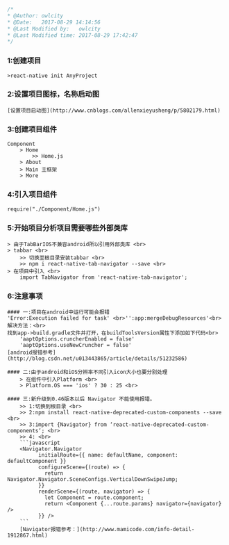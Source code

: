 ```javascript
/*
* @Author: owlcity
* @Date:   2017-08-29 14:14:56
* @Last Modified by:   owlcity
* @Last Modified time: 2017-08-29 17:42:47
*/
```
### 1:创建项目
	>react-native init AnyProject
### 2:设置项目图标，名称启动图
	[设置项目启动图](http://www.cnblogs.com/allenxieyusheng/p/5802179.html)
### 3:创建项目组件
	Component
		> Home
			>> Home.js
		> About
		> Main 主框架
		> More	
### 4:引入项目组件
	require("./Component/Home.js")
### 5:开始项目分析项目需要哪些外部类库
	> 由于TabBarIOS不兼容android所以引用外部类库 <br>
	> tabbar <br>
		>> 切换至根目录安装tabbar <br>
		>> npm i react-native-tab-navigator --save <br>
	> 在项目中引入 <br>
		import TabNavigator from 'react-native-tab-navigator';
### 6:注意事项
	#### 一:项目在android中运行可能会报错
	'Error:Execution failed for task' <br>'':app:mergeDebugResources'<br>
	解决方法：<br>
	找到app->build.gradle文件并打开，在buildToolsVersion属性下添加如下代码<br>
		'aaptOptions.cruncherEnabled = false'
		'aaptOptions.useNewCruncher = false'
	[android报错参考](http://blog.csdn.net/u013443865/article/details/51232586)

	#### 二:由于android和iOS分辨率不同引入icon大小也要分别处理
		> 在组件中引入Platform <br>
		> Platform.OS === 'ios' ? 30 : 25 <br>

	#### 三:新升级到0.46版本以后 Navigator 不能使用报错。
		>> 1:切换到根目录 <br>
		>> 2:npm install react-native-deprecated-custom-components --save <br>
		>> 3:import {Navigator} from ‘react-native-deprecated-custom-components‘; <br>
		>> 4: <br>
		```javascript
		<Navigator.Navigator
              initialRoute={{ name: defaultName, component: defaultComponent }}
              configureScene={(route) => {
                return Navigator.Navigator.SceneConfigs.VerticalDownSwipeJump;
              }}
              renderScene={(route, navigator) => {
                let Component = route.component;
                return <Component {...route.params} navigator={navigator} />
              }} />
        ```
		[Navigator报错参考：](http://www.mamicode.com/info-detail-1912867.html)





	
